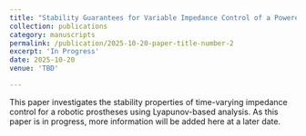 ```yaml
---
title: "Stability Guarantees for Variable Impedance Control of a Powered Ankle-Knee Prosthesis"
collection: publications
category: manuscripts
permalink: /publication/2025-10-20-paper-title-number-2
excerpt: 'In Progress'
date: 2025-10-20
venue: 'TBD'

---
```

 This paper investigates the stability properties of time-varying impedance control for a robotic prostheses using Lyapunov-based analysis. As this paper is in progress, more information will be added here at a later date.
